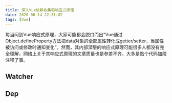 ```yaml
---
title: 深入Vue依赖收集和响应式原理
date: 2020-06-14 22:31:02
tags: [Vue]
---
```

每当问到Vue响应式原理，大家可能都会脱口而出“Vue通过Object.defineProperty方法把data对象的全部属性转化成getter/setter，当属性被访问或修改时通知变化”。然而，其内部深层的响应式原理可能很多人都没有完全理解，网络上关于其响应式原理的文章质量也是参差不齐，大多是贴个代码加段注释了事。
<!--more-->

## Watcher



## Dep


